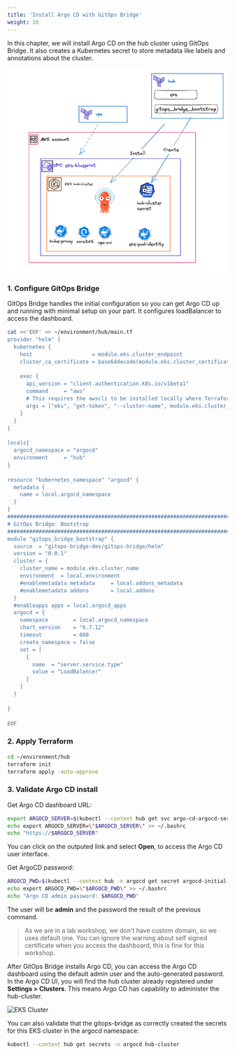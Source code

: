 ```yaml
---
title: 'Install Argo CD with GitOps Bridge'
weight: 10
---
```


In this chapter, we will install Argo CD on the hub cluster using GitOps Bridge. It also creates a Kubernetes secret to store metadata like labels and annotations about the cluster.

![EKS Cluster](/static/images/argocd-bootstrap-install.png)

### 1. Configure GitOps Bridge

GitOps Bridge handles the initial configuration so you can get Argo CD up and running with minimal setup on your part. It configures loadBalancer to access the dashboard.

```bash
cat <<'EOF' >> ~/environment/hub/main.tf
provider "helm" {
  kubernetes {
    host                   = module.eks.cluster_endpoint
    cluster_ca_certificate = base64decode(module.eks.cluster_certificate_authority_data)

    exec {
      api_version = "client.authentication.k8s.io/v1beta1"
      command     = "aws"
      # This requires the awscli to be installed locally where Terraform is executed
      args = ["eks", "get-token", "--cluster-name", module.eks.cluster_name, "--region", local.region]
    }
  }
}

locals{
  argocd_namespace = "argocd" 
  environment     = "hub"
}

resource "kubernetes_namespace" "argocd" {
  metadata {
    name = local.argocd_namespace
  }
}
################################################################################
# GitOps Bridge: Bootstrap
################################################################################
module "gitops_bridge_bootstrap" {
  source  = "gitops-bridge-dev/gitops-bridge/helm"
  version = "0.0.1"
  cluster = {
    cluster_name = module.eks.cluster_name
    environment  = local.environment
    #enablemetadata metadata     = local.addons_metadata
    #enablemetadata addons       = local.addons
  }
  #enableapps apps = local.argocd_apps
  argocd = {
    namespace        = local.argocd_namespace
    chart_version    = "6.7.12"
    timeout          = 600
    create_namespace = false
    set = [
      {
        name  = "server.service.type"
        value = "LoadBalancer"
      }
    ]
  }
  
}

EOF
```
### 2. Apply Terraform

```bash
cd ~/environment/hub
terraform init
terraform apply -auto-approve
```

### 3. Validate Argo CD install

Get Argo CD dashboard URL:

```bash
export ARGOCD_SERVER=$(kubectl --context hub get svc argo-cd-argocd-server -n argocd -o json | jq --raw-output '.status.loadBalancer.ingress[0].hostname')
echo export ARGOCD_SERVER=\"$ARGOCD_SERVER\" >> ~/.bashrc
echo "https://$ARGOCD_SERVER"
```

You can click on the outputed link and select **Open**, to access the Argo CD user interface.

Get ArgoCD password: 

```bash
ARGOCD_PWD=$(kubectl --context hub -n argocd get secret argocd-initial-admin-secret -o jsonpath="{.data.password}" | base64 -d)
echo export ARGOCD_PWD=\"$ARGOCD_PWD\" >> ~/.bashrc
echo "Argo CD admin password: $ARGOCD_PWD"
```

The user will be **admin** and the password the result of the previous command.

> As we are in a lab workshop, we don't have custom domain, so we uses default one. You can ignore the warning about self signed certificate when you access the dashboard, this is fine for this workshop.

After GitOps Bridge installs Argo CD, you can access the Argo CD dashboard using the default admin user and the auto-generated password. 
In the Argo CD UI, you will find the hub cluster already registered under **Settings > Clusters**. This means Argo CD has capability to administer the hub-cluster.  

![EKS Cluster](/static/images/argocd-cluster-object.png)


You can also validate that the gitops-bridge as correctly created the secrets for this EKS cluster in the argocd namespace:

```bash
kubectl --context hub get secrets -n argocd hub-cluster
```